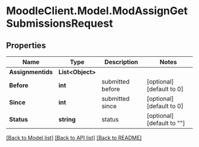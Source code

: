 # MoodleClient.Model.ModAssignGetSubmissionsRequest

## Properties

Name | Type | Description | Notes
------------ | ------------- | ------------- | -------------
**Assignmentids** | **List&lt;Object&gt;** |  | 
**Before** | **int** | submitted before | [optional] [default to 0]
**Since** | **int** | submitted since | [optional] [default to 0]
**Status** | **string** | status | [optional] [default to ""]

[[Back to Model list]](../README.md#documentation-for-models) [[Back to API list]](../README.md#documentation-for-api-endpoints) [[Back to README]](../README.md)

